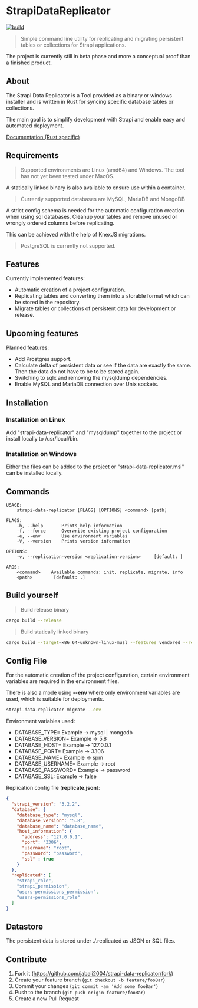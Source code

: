 
# StrapiDataReplicator

[![build](https://github.com/jabali2004/strapi-data-replicator/actions/workflows/build.yml/badge.svg)](https://github.com/jabali2004/strapi-data-replicator/actions/workflows/build.yml)

> Simple command line utility for replicating and migrating persistent tables or collections for Strapi applications.

The project is currently still in beta phase and more a conceptual proof than a finished product.

## About

The Strapi Data Replicator is a Tool provided as a binary or windows installer and is written in Rust for
syncing specific database tables or collections.

The main goal is to simplify development with Strapi and enable easy and automated deployment.

[Documentation (Rust specific)](https://jabali2004.github.io/strapi-data-replicator/strapi_data_replicator/index.html)

## Requirements

> Supported environments are Linux (amd64) and Windows.
The tool has not yet been tested under MacOS.

A statically linked binary is also available to ensure use within a container.

> Currently supported databases are MySQL, MariaDB and MongoDB

A strict config schema is needed for the automatic configuration creation when using sql databases. Cleanup your tables and remove unused or wrongly ordered columns before replicating.

This can be achieved with the help of KnexJS migrations.

> PostgreSQL is currently not supported.

## Features

Currently implemented features:

- Automatic creation of a project configuration.
- Replicating tables and converting them into a storable format which can be stored in the repository.
- Migrate tables or collections of persistent data for development or release.

## Upcoming features

Planned features:

- Add Prostgres support.
- Calculate delta of persistent data or see if the data are exactly the same. Then the data do not have to be to be stored again.
- Switching to sqlx and removing the mysqldump dependencies.
- Enable MySQL and MariaDB connection over Unix sockets.

## Installation

### Installation on Linux

Add "strapi-data-replicator" and "mysqldump" together to the project or install locally to /usr/local/bin.

### Installation on Windows

Either the files can be added to the project or "strapi-data-replicator.msi" can be installed locally.

## Commands

```` none
USAGE:
    strapi-data-replicator [FLAGS] [OPTIONS] <command> [path]

FLAGS:
    -h, --help       Prints help information
    -f, --force      Overwrite existing project configuration
    -e, --env        Use environment variables
    -V, --version    Prints version information

OPTIONS:
    -v, --replication-version <replication-version>     [default: ]

ARGS:
    <command>    Available commands: init, replicate, migrate, info
    <path>        [default: .]
````

## Build yourself

> Build release binary

```` sh
cargo build --release
````

> Build statically linked binary

```` sh
cargo build --target=x86_64-unknown-linux-musl --features vendored --release
````

## Config File

For the automatic creation of the project configuration, certain environment variables are required in the environment files.

There is also a mode using **--env** where only environment variables are used, which is suitable for deployments.

```` sh
strapi-data-replicator migrate --env
````

Environment variables used:

- DATABASE_TYPE= Example -> mysql | mongodb
- DATABASE_VERSION= Example -> 5.8
- DATABASE_HOST= Example -> 127.0.0.1
- DATABASE_PORT= Example -> 3306
- DATABASE_NAME= Example -> spm
- DATABASE_USERNAME= Example -> root
- DATABASE_PASSWORD= Example -> password
- DATABASE_SSL: Example -> false

Replication config file (**replicate.json**):

```` json
{
  "strapi_version": "3.2.2",
  "database": {
    "database_type": "mysql",
    "database_version": "5.8",
    "database_name": "database_name",
    "host_information": {
      "address": "127.0.0.1",
      "port": "3306",
      "username": "root",
      "password": "password",
      "ssl" : true
    }
  },
  "replicated": [
    "strapi_role",
    "strapi_permission",
    "users-permissions_permission",
    "users-permissions_role"
  ]
}

````

## Datastore

The persistent data is stored under ./.replicated as JSON or SQL files.

## Contribute

1. Fork it (https://github.com/jabali2004/strapi-data-replicator/fork)
2. Create your feature branch (`git checkout -b feature/fooBar`)
3. Commit your changes (`git commit -am 'Add some fooBar'`)
4. Push to the branch (`git push origin feature/fooBar`)
5. Create a new Pull Request
